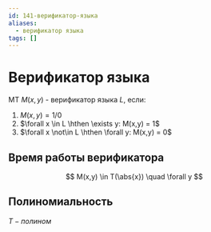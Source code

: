 ```yaml
---
id: 141-верификатор-языка
aliases:
  - верификатор языка
tags: []
---
```

# Верификатор языка

МТ $М(x,y)$ - верификатор языка $L$, если:

1. $M(x,y) = 1 / 0$
2. $\forall x \in L \hthen \exists y: M(x,y) = 1$
3. $\forall x \not\in L \hthen \forall y: M(x,y) = 0$

## Время работы верификатора

$$
M(x,y) \in T(\abs{x}) \quad \forall y
$$

## Полиномиальность

$T - полином$

